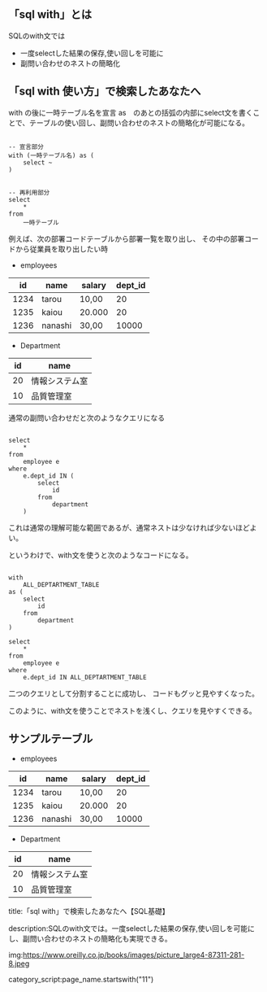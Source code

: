 
## 「sql with」とは

SQLのwith文では

- 一度selectした結果の保存,使い回しを可能に
- 副問い合わせのネストの簡略化




## 「sql with 使い方」で検索したあなたへ

with の後に一時テーブル名を宣言 as　のあとの括弧の内部にselect文を書くことで、テーブルの使い回し、副問い合わせのネストの簡略化が可能になる。

<pre><code>
-- 宣言部分
with (一時テーブル名) as (
    select ~
)


-- 再利用部分
select
    *
from
    一時テーブル
</code></pre>


例えば、次の部署コードテーブルから部署一覧を取り出し、
その中の部署コードから従業員を取り出したい時


- employees


<table>
    <thead>
        <tr>
            <th>id</th>
            <th>name</th>
            <th>salary</th>
            <th>dept_id</th>
        </tr>
    </thead>
    <tbody>
        <tr>
            <td>1234</td>
            <td>tarou</td>
            <td>10,00
            </td>
            <td>20
            </td>
        </tr>
        <tr>
            <td>
            1235
            </td>
            <td>
            kaiou
            </td>
            <td>
            20.000
            </td>
            <td>
            20
            </td>
        </tr>
        <tr>
            <td>
            1236
            </td>
            <td>
            nanashi
            </td>
            <td>
            30,00
            </td>
            <td>
            10000
            </td>
        </tr>
    </tbody>
</table>



- Department

<table>
    <thead>
        <tr>
            <th>id</th>
            <th>name</th>
        </tr>
    </thead>
    <tbody>
        <tr>
            <td>20</td>
            <td>情報システム室</td>
        </tr>
        <tr>
            <td>10</td>
            <td>
            品質管理室
            </td>
        </tr>
    </tbody>
</table>


通常の副問い合わせだと次のようなクエリになる

<pre><code>
select
    *
from
    employee e
where
    e.dept_id IN (
        select
            id
        from
            department
    )
</code></pre>

これは通常の理解可能な範囲であるが、通常ネストは少なければ少ないほどよい。

というわけで、with文を使うと次のようなコードになる。

<pre><code>
with
    ALL_DEPTARTMENT_TABLE
as (
    select
        id
    from
        department
)

select
    *
from
    employee e
where
    e.dept_id IN ALL_DEPTARTMENT_TABLE
</code></pre>

二つのクエリとして分割することに成功し、
コードもグッと見やすくなった。

このように、with文を使うことでネストを浅くし、クエリを見やすくできる。







## サンプルテーブル


- employees


<table>
    <thead>
        <tr>
            <th>id</th>
            <th>name</th>
            <th>salary</th>
            <th>dept_id</th>
        </tr>
    </thead>
    <tbody>
        <tr>
            <td>1234</td>
            <td>tarou</td>
            <td>10,00
            </td>
            <td>20
            </td>
        </tr>
        <tr>
            <td>
            1235
            </td>
            <td>
            kaiou
            </td>
            <td>
            20.000
            </td>
            <td>
            20
            </td>
        </tr>
        <tr>
            <td>
            1236
            </td>
            <td>
            nanashi
            </td>
            <td>
            30,00
            </td>
            <td>
            10000
            </td>
        </tr>
    </tbody>
</table>



- Department

<table>
    <thead>
        <tr>
            <th>id</th>
            <th>name</th>
        </tr>
    </thead>
    <tbody>
        <tr>
            <td>20</td>
            <td>情報システム室</td>
        </tr>
        <tr>
            <td>10</td>
            <td>
            品質管理室
            </td>
        </tr>
    </tbody>
</table>




title:「sql with」で検索したあなたへ【SQL基礎】

description:SQLのwith文では。一度selectした結果の保存,使い回しを可能にし、副問い合わせのネストの簡略化も実現できる。


img:https://www.oreilly.co.jp/books/images/picture_large4-87311-281-8.jpeg



category_script:page_name.startswith("11")


